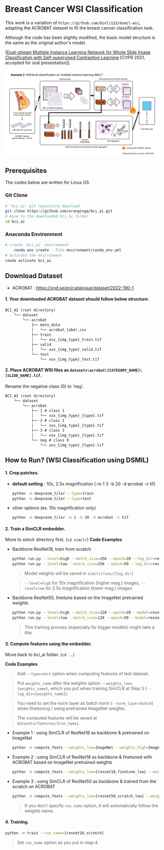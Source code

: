 # Breast Cancer WSI Classification
This work is a variation of `https://github.com/binli123/dsmil-wsi`, adapting the ACROBAT dataset to fit the breast cancer classification task. 

Although the code has been slightly modified, the basic model structure is the same as the original author's model. 

 ([Dual-stream Multiple Instance Learning Network for Whole Slide Image Classification with Self-supervised Contrastive Learning](https://arxiv.org/abs/2011.08939) [CVPR 2021, accepted for oral presentation]).

![framework](thumbnails/framework.png)

## Prerequisites
The codes below are written for Linux OS. 

### Git Clone

```bash
# 'bci_ai' git repository download
git clone https://github.com/orangingq/bci_ai.git
# move to the downloaded bci_ai folder
cd bci_ai
```

### Anaconda Environment

```bash
# create 'bci_ai' environment 
    conda env create --file environment/conda_env.yml
# activate the environment
conda activate bci_ai
```

## Download Dataset

- ACROBAT : https://snd.se/en/catalogue/dataset/2022-190-1

#### 1. Your downloaded ACROBAT dataset should follow below structure:

```
BCI_AI (root directory)
    └── dataset
        └── acrobat
            ├── meta_data 
            │   └── acrobat_label.csv
            ├── train 
            │   └── xxx_{img_type}_train.tif
            ├── valid 
            │   └── xxx_{img_type}_valid.tif
            └── test
                └── xxx_{img_type}_test.tif
```

#### 2. Place ACROBAT WSI files as `datasets\acrobat\[CATEGORY_NAME]\[SLIDE_NAME].tif`.
Rename the negative class (0) to 'neg'. 
```
BCI_AI (root directory)
    └── dataset
        └── acrobat
            ├── 1 # class 1
            │   └── xxx_{img_type}_{type}.tif
            ├── 2 # class 2
            │   └── xxx_{img_type}_{type}.tif
            ├── 3 # class 3
            │   └── xxx_{img_type}_{type}.tif
            └── neg # class 0
                └── xxx_{img_type}_{type}.tif
```

## How to Run? (WSI Classification using DSMIL)


#### 1. Crop patches.
  - **default setting** : 10x, 2.5x magnification (-m 1 3 -b 20 -d acrobat -v tif)
    ```bash 
    python -m deepzoom_tiler --type=train 
    python -m deepzoom_tiler --type=test 
    ```
  - other options (ex. 10x magnification only)
    ```bash
    python -m deepzoom_tiler -m 1 -b 20 -d acrobat -v tif 
    ```

#### 2. Train a SimCLR embedder.
    
Move to simclr directory first. (`cd simclr`)
**Code Examples**
- Backbone ResNet18, train from scratch
  ```bash
  python run.py --level=high --batch_size=256 --epoch=20 --log_dir=resnet18_scratch_high
  python run.py --level=low --batch_size=256 --epoch=50 --log_dir=resnet18_scratch_low
  ```
  > Model weights will be saved in `simclr/runs/{log_dir}`

  > `--level=high` for 10x magnification (higher mag.) images, `--level=low` for 2.5x magnification (lower mag.) images

- Backbone ResNet50, finetune based on the ImageNet pretrained weights
  ```bash
  python run.py --level=high --batch_size=128 --epoch=20 --model=resnet50 --pretrained --log_dir=resnet50_finetune_high
  python run.py --level=low --batch_size=128 --epoch=50 --model=resnet50 --pretrained --log_dir=resnet50_finetune_low
  ```
  > This training process (especially for bigger models) might take a day. 

#### 3. Compute features using the embedder.

Move back to bci_ai folder. (`cd ..`)

**Code Examples**

> Add `--type=test` option when computing features of test dataset.

> Put `weights_name` after the weights option `--weights_low={weights_name}`, which you put when training SimCLR at Step 3 (`--log_dir={weights_name}`). 

> You need to set the norm layer as batch norm (`--norm_layer=batch`) when finetuning / using pretrained ImageNet weights. 

> The computed features will be saved at `datasets/features/{run_name}`.

- Example 1 : using SimCLR of ResNet18 as backbone & pretrained on ImageNet
  ```bash
  python -m compute_feats --weights_low=ImageNet --weights_high=ImageNet --backbone=resnet18 --norm_layer=batch --batch_size=256 --run_name={resnet18_imgnet}
  ```

- Example 2 : using SimCLR of ResNet18 as backbone & finetuned with ACROBAT based on ImageNet pretrained weights

  ```bash
  python -m compute_feats --weights_low={resnet18_finetune_low} --weights_high={resnet18_finetune_high} --backbone=resnet18 --norm_layer=batch --batch_size=256 --run_name={resnet18_finetune}
  ```


- Example 3 : using SimCLR of ResNet50 as backbone & trained from the scratch on ACROBAT

  ```bash
  python -m compute_feats --weights_low={resnet50_scratch_low} --weights_high={resnet50_scratch_high} --backbone=resnet50 --norm_layer=batch
  ```
  > If you don't specify `run_name` option, it will automatically follow the weights name. 

#### 4. Training.

```bash
python -m train --run_name={resnet18_scratch}
```
> Set `run_name` option as you put in step 4. 